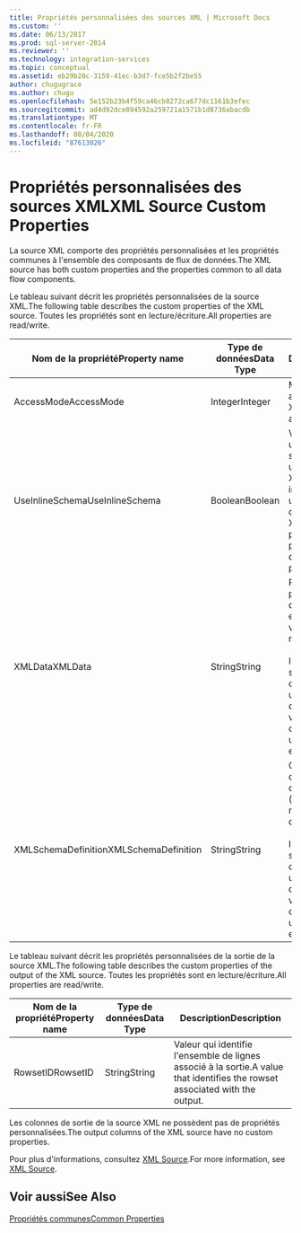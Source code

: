```yaml
---
title: Propriétés personnalisées des sources XML | Microsoft Docs
ms.custom: ''
ms.date: 06/13/2017
ms.prod: sql-server-2014
ms.reviewer: ''
ms.technology: integration-services
ms.topic: conceptual
ms.assetid: eb29b28c-3159-41ec-b3d7-fce5b2f2be55
author: chugugrace
ms.author: chugu
ms.openlocfilehash: 5e152b23b4f59ca46cb8272ca677dc1161b3efec
ms.sourcegitcommit: ad4d92dce894592a259721a1571b1d8736abacdb
ms.translationtype: MT
ms.contentlocale: fr-FR
ms.lasthandoff: 08/04/2020
ms.locfileid: "87613026"
---
```

# <a name="xml-source-custom-properties"></a><span data-ttu-id="434e3-102">Propriétés personnalisées des sources XML</span><span class="sxs-lookup"><span data-stu-id="434e3-102">XML Source Custom Properties</span></span>
  <span data-ttu-id="434e3-103">La source XML comporte des propriétés personnalisées et les propriétés communes à l'ensemble des composants de flux de données.</span><span class="sxs-lookup"><span data-stu-id="434e3-103">The XML source has both custom properties and the properties common to all data flow components.</span></span>  
  
 <span data-ttu-id="434e3-104">Le tableau suivant décrit les propriétés personnalisées de la source XML.</span><span class="sxs-lookup"><span data-stu-id="434e3-104">The following table describes the custom properties of the XML source.</span></span> <span data-ttu-id="434e3-105">Toutes les propriétés sont en lecture/écriture.</span><span class="sxs-lookup"><span data-stu-id="434e3-105">All properties are read/write.</span></span>  
  
|<span data-ttu-id="434e3-106">Nom de la propriété</span><span class="sxs-lookup"><span data-stu-id="434e3-106">Property name</span></span>|<span data-ttu-id="434e3-107">Type de données</span><span class="sxs-lookup"><span data-stu-id="434e3-107">Data Type</span></span>|<span data-ttu-id="434e3-108">Description</span><span class="sxs-lookup"><span data-stu-id="434e3-108">Description</span></span>|  
|-------------------|---------------|-----------------|  
|<span data-ttu-id="434e3-109">AccessMode</span><span class="sxs-lookup"><span data-stu-id="434e3-109">AccessMode</span></span>|<span data-ttu-id="434e3-110">Integer</span><span class="sxs-lookup"><span data-stu-id="434e3-110">Integer</span></span>|<span data-ttu-id="434e3-111">Mode utilisé pour accéder aux données XML.</span><span class="sxs-lookup"><span data-stu-id="434e3-111">The mode used to access the XML data.</span></span>|  
|<span data-ttu-id="434e3-112">UseInlineSchema</span><span class="sxs-lookup"><span data-stu-id="434e3-112">UseInlineSchema</span></span>|<span data-ttu-id="434e3-113">Boolean</span><span class="sxs-lookup"><span data-stu-id="434e3-113">Boolean</span></span>|<span data-ttu-id="434e3-114">Valeur qui indique si une définition de schéma inséré doit être utilisée dans la source XML.</span><span class="sxs-lookup"><span data-stu-id="434e3-114">A value that indicates whether to use an inline schema definition within the XML source.</span></span> <span data-ttu-id="434e3-115">La valeur par défaut de cette propriété est `False`.</span><span class="sxs-lookup"><span data-stu-id="434e3-115">The default value of this property is `False`.</span></span>|  
|<span data-ttu-id="434e3-116">XMLData</span><span class="sxs-lookup"><span data-stu-id="434e3-116">XMLData</span></span>|<span data-ttu-id="434e3-117">String</span><span class="sxs-lookup"><span data-stu-id="434e3-117">String</span></span>|<span data-ttu-id="434e3-118">Fichier ou variables à partir desquels les données XML sont extraites.</span><span class="sxs-lookup"><span data-stu-id="434e3-118">The file or variables from which to retrieve the XML data.</span></span><br /><br /> <span data-ttu-id="434e3-119">Il est possible de spécifier la valeur de cette propriété en utilisant l'expression d'une propriété.</span><span class="sxs-lookup"><span data-stu-id="434e3-119">The value of this property can be specified by using a property expression.</span></span>|  
|<span data-ttu-id="434e3-120">XMLSchemaDefinition</span><span class="sxs-lookup"><span data-stu-id="434e3-120">XMLSchemaDefinition</span></span>|<span data-ttu-id="434e3-121">String</span><span class="sxs-lookup"><span data-stu-id="434e3-121">String</span></span>|<span data-ttu-id="434e3-122">Chemin d'accès et nom de fichier du fichier de définition de schéma (.xsd).</span><span class="sxs-lookup"><span data-stu-id="434e3-122">The path and file name of the schema definition file (.xsd).</span></span><br /><br /> <span data-ttu-id="434e3-123">Il est possible de spécifier la valeur de cette propriété en utilisant l'expression d'une propriété.</span><span class="sxs-lookup"><span data-stu-id="434e3-123">The value of this property can be specified by using a property expression.</span></span>|  
  
 <span data-ttu-id="434e3-124">Le tableau suivant décrit les propriétés personnalisées de la sortie de la source XML.</span><span class="sxs-lookup"><span data-stu-id="434e3-124">The following table describes the custom properties of the output of the XML source.</span></span> <span data-ttu-id="434e3-125">Toutes les propriétés sont en lecture/écriture.</span><span class="sxs-lookup"><span data-stu-id="434e3-125">All properties are read/write.</span></span>  
  
|<span data-ttu-id="434e3-126">Nom de la propriété</span><span class="sxs-lookup"><span data-stu-id="434e3-126">Property name</span></span>|<span data-ttu-id="434e3-127">Type de données</span><span class="sxs-lookup"><span data-stu-id="434e3-127">Data Type</span></span>|<span data-ttu-id="434e3-128">Description</span><span class="sxs-lookup"><span data-stu-id="434e3-128">Description</span></span>|  
|-------------------|---------------|-----------------|  
|<span data-ttu-id="434e3-129">RowsetID</span><span class="sxs-lookup"><span data-stu-id="434e3-129">RowsetID</span></span>|<span data-ttu-id="434e3-130">String</span><span class="sxs-lookup"><span data-stu-id="434e3-130">String</span></span>|<span data-ttu-id="434e3-131">Valeur qui identifie l'ensemble de lignes associé à la sortie.</span><span class="sxs-lookup"><span data-stu-id="434e3-131">A value that identifies the rowset associated with the output.</span></span>|  
  
 <span data-ttu-id="434e3-132">Les colonnes de sortie de la source XML ne possèdent pas de propriétés personnalisées.</span><span class="sxs-lookup"><span data-stu-id="434e3-132">The output columns of the XML source have no custom properties.</span></span>  
  
 <span data-ttu-id="434e3-133">Pour plus d'informations, consultez [XML Source](xml-source.md).</span><span class="sxs-lookup"><span data-stu-id="434e3-133">For more information, see [XML Source](xml-source.md).</span></span>  
  
## <a name="see-also"></a><span data-ttu-id="434e3-134">Voir aussi</span><span class="sxs-lookup"><span data-stu-id="434e3-134">See Also</span></span>  
 [<span data-ttu-id="434e3-135">Propriétés communes</span><span class="sxs-lookup"><span data-stu-id="434e3-135">Common Properties</span></span>](../common-properties.md)  
  
  
